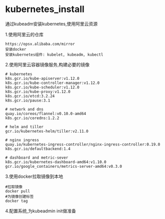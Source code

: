 # kubernetes_install
通过kubeadm安装kubernetes,使用阿里云资源

1.使用阿里云的仓库  

    https://opsx.alibaba.com/mirror  
    安装docker  
    安装kubernetes组件: kubelet, kubeadm, kubectl  

2.使用阿里云容器镜像服务,构建必要的镜像  

    # kubernetes
    k8s.gcr.io/kube-apiserver:v1.12.0
    k8s.gcr.io/kube-controller-manager:v1.12.0
    k8s.gcr.io/kube-scheduler:v1.12.0
    k8s.gcr.io/kube-proxy:v1.12.0
    k8s.gcr.io/etcd:3.2.24
    k8s.gcr.io/pause:3.1

    # network and dns
    quay.io/coreos/flannel:v0.10.0-amd64
    k8s.gcr.io/coredns:1.2.2

    # helm and tiller
    gcr.io/kubernetes-helm/tiller:v2.11.0

    # nginx ingress
    quay.io/kubernetes-ingress-controller/nginx-ingress-controller:0.19.0
    k8s.gcr.io/defaultbackend:1.4

    # dashboard and metric-sever
    k8s.gcr.io/kubernetes-dashboard-amd64:v1.10.0
    gcr.io/google_containers/metrics-server-amd64:v0.3.0

3.使用docker拉取镜像到本地  

    #拉取镜像
    docker pull 
    #为镜像创建标签
    docker tag 
    
4.配置系统,为kubeadmin init做准备  
